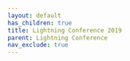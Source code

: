 ```yaml
---
layout: default
has_children: true
title: Lightning Conference 2019
parent: Lightning Conference
nav_exclude: true
---
```

